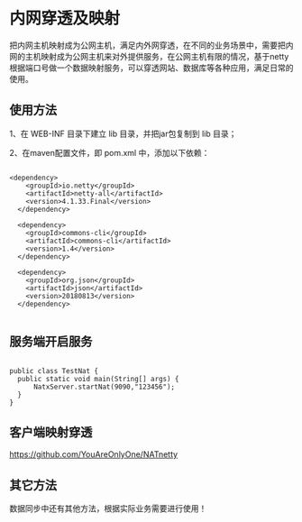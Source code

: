 # 内网穿透及映射

把内网主机映射成为公网主机，满足内外网穿透，在不同的业务场景中，需要把内网的主机映射成为公网主机来对外提供服务，在公网主机有限的情况，基于netty根据端口号做一个数据映射服务，可以穿透网站、数据库等各种应用，满足日常的使用。

## 使用方法

1、在 WEB-INF 目录下建立 lib 目录，并把jar包复制到 lib 目录；

2、在maven配置文件，即 pom.xml 中，添加以下依赖：
  
  ```
  
  <dependency>
      <groupId>io.netty</groupId>
      <artifactId>netty-all</artifactId>
      <version>4.1.33.Final</version>
    </dependency>

    <dependency>
      <groupId>commons-cli</groupId>
      <artifactId>commons-cli</artifactId>
      <version>1.4</version>
    </dependency>

    <dependency>
      <groupId>org.json</groupId>
      <artifactId>json</artifactId>
      <version>20180813</version>
    </dependency>
    
   ```
    
## 服务端开启服务

  ```
  
  public class TestNat {
    public static void main(String[] args) {
        NatxServer.startNat(9090,"123456");
    }
}
  
 ```

## 客户端映射穿透

https://github.com/YouAreOnlyOne/NATnetty



  
## 其它方法
数据同步中还有其他方法，根据实际业务需要进行使用！
